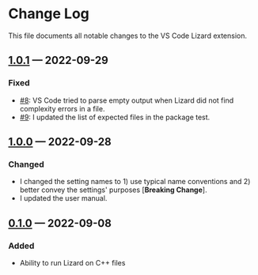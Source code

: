 <!-- markdownlint-disable MD024 -->

# Change Log

This file documents all notable changes to the VS Code Lizard extension.

## [1.0.1] — 2022-09-29

### Fixed

- [#8](https://github.com/brobeson/vscode-lizard/issues/8): VS Code tried to
  parse empty output when Lizard did not find complexity errors in a file.
- [#9](https://github.com/brobeson/vscode-lizard/issues/9): I updated the list
  of expected files in the package test.

## [1.0.0] — 2022-09-28

### Changed

- I changed the setting names to 1) use typical name conventions and 2) better
  convey the settings' purposes [**Breaking Change**].
- I updated the user manual.

## [0.1.0] — 2022-09-08

### Added

- Ability to run Lizard on C++ files

[1.0.1]: https://github.com/brobeson/ctest-lab/compare/v1.0.0...v1.0.1
[1.0.0]: https://github.com/brobeson/vscode-lizard/compare/v0.1.0...v1.0.0
[0.1.0]:
  https://github.com/brobeson/ctest-lab/compare/c0a0a408beff50739430b2e13be9af639c3e89ae...v0.1.0
